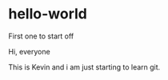 # hello-world
First one to start off

Hi, everyone

This is Kevin and i am just starting to learn git.

